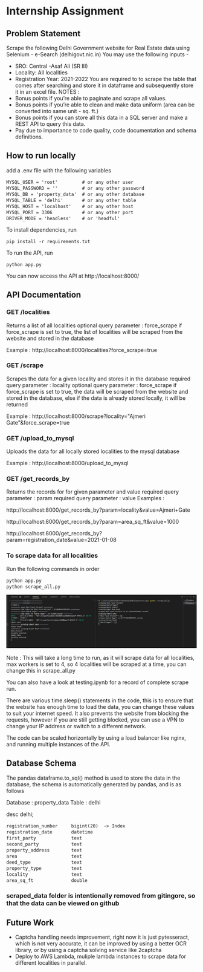 # Internship Assignment


## Problem Statement
Scrape the following Delhi Government website for Real Estate data using Selenium - 
e-Search (delhigovt.nic.in)
You may use the following inputs - 
- SRO: Central -Asaf Ali (SR III)
- Locality: All localities
- Registration Year: 2021-2022
You are required to to scrape the table that comes after searching and store it in dataframe and subsequently store it in an excel file. 
NOTES : 
- Bonus points if you’re able to paginate and scrape all values.
- Bonus points if you’re able to clean and make data uniform (area can be converted into same unit - sq. ft.)
- Bonus points if you can store all this data in a SQL server and make a REST API to query this data.
- Pay due to importance to code quality, code documentation and schema definitions.



## How to run locally
add a .env file with the following variables
```
MYSQL_USER = 'root'         # or any other user
MYSQL_PASSWORD = ''         # or any other password
MYSQL_DB = 'property_data'  # or any other database
MYSQL_TABLE = 'delhi'       # or any other table
MYSQL_HOST = 'localhost'    # or any other host
MYSQL_PORT = 3306           # or any other port
DRIVER_MODE = 'headless'    # or 'headful'
```
To install dependencies, run
```
pip install -r requirements.txt
```

To run the API, run
```
python app.py
```

You can now access the API at http://localhost:8000/

## API Documentation

### GET /localities
Returns a list of all localities
optional query parameter : force_scrape
if force_scrape is set to true, the list of localities will be scraped from the website and stored in the database

Example :
http://localhost:8000/localities?force_scrape=true


### GET /scrape
Scrapes the data for a given locality and stores it in the database
required query parameter : locality
optional query parameter : force_scrape
if force_scrape is set to true, the data will be scraped from the website and stored in the database, else if the data is already stored locally, it will be returned

Example :
http://localhost:8000/scrape?locality="Ajmeri Gate"&force_scrape=true


### GET /upload_to_mysql
Uploads the data for all locally stored localities to the mysql database

Example :
http://localhost:8000/upload_to_mysql


### GET /get_records_by
Returns the records for for given parameter and value
required query parameter : param
required query parameter : value
Examples :

http://localhost:8000/get_records_by?param=locality&value=Ajmeri+Gate

http://localhost:8000/get_records_by?param=area_sq_ft&value=1000

http://localhost:8000/get_records_by?param=registration_date&value=2021-01-08

### To scrape data for all localities
Run the following commands in order
```
python app.py
python scrape_all.py
```
<!-- Output : readme_media/scrape_all.png -->
<img src="readme_media/scrape_all.png">

Note : This will take a long time to run, as it will scrape data for all localities, max workers is set to 4, so 4 localities will be scraped at a time, you can change this in scrape_all.py


You can also have a look at testing.ipynb for a record of complete scrape run.

There are various time.sleep() statements in the code, this is to ensure that the website has enough time to load the data, you can change these values to suit your internet speed. It also prevents the website from blocking the requests, however if you are still getting blocked, you can use a VPN to change your IP address or switch to a different network.

The code can be scaled horizontally by using a load balancer like nginx, and running multiple instances of the API.

## Database Schema
The pandas dataframe.to_sql() method is used to store the data in the database, the schema is automatically generated by pandas, and is as follows

Database : property_data
Table : delhi





desc delhi;

```
registration_number	    bigint(20)	-> Index		
registration_date	    datetime			
first_party	            text	    		
second_party	        text	    		
property_address	    text	    		
area	                text	    		
deed_type	            text	    		
property_type	        text	    		
locality	            text	    		
area_sq_ft	            double	    		
```

### scraped_data folder is intentionally removed from gitingore, so that the data can be viewed on github

## Future Work
- Captcha handling needs improvement, right now it is just pytesseract, which is not very accurate, it can be improved by using a better OCR library, or by using a captcha solving service like 2captcha
- Deploy to AWS Lambda, muliple lambda instances to scrape data for different localities in parallel.